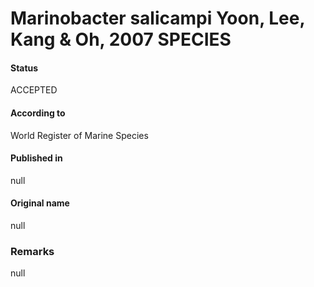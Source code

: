 # Marinobacter salicampi Yoon, Lee, Kang & Oh, 2007 SPECIES

#### Status
ACCEPTED

#### According to
World Register of Marine Species

#### Published in
null

#### Original name
null

### Remarks
null